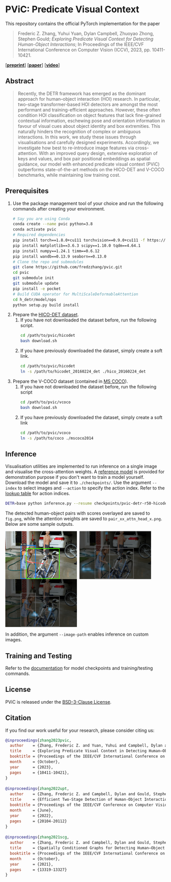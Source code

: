 # PViC: Predicate Visual Context

This repository contains the official PyTorch implementation for the paper
> Frederic Z. Zhang, Yuhui Yuan, Dylan Campbell, Zhuoyao Zhong, Stephen Gould; _Exploring Predicate Visual Context for Detecting Human-Object Interactions_; In Proceedings of the IEEE/CVF International Conference on Computer Vision (ICCV), 2023, pp. 10411-10421.

\[[__preprint__](https://arxiv.org/pdf/2308.06202.pdf)\]
\[[__paper__](https://openaccess.thecvf.com/content/ICCV2023/html/Zhang_Exploring_Predicate_Visual_Context_in_Detecting_of_Human-Object_Interactions_ICCV_2023_paper.html)\]
\[[__video__](https://www.youtube.com/watch?v=iYqOAXJFqpU)\]

## Abstract
> Recently, the DETR framework has emerged as the dominant approach for human–object interaction (HOI) research. In particular, two-stage transformer-based HOI detectors are amongst the most performant and training-efficient approaches. However, these often condition HOI classification on object features that lack fine-grained contextual information, eschewing pose and orientation information in favour of visual cues about object identity and box extremities. This naturally hinders the recognition of complex or ambiguous interactions. In this work, we study these issues through visualisations and carefully designed experiments. Accordingly, we investigate how best to re-introduce image features via cross-attention. With an improved query design, extensive exploration of keys and values, and box pair positional embeddings as spatial guidance, our model with enhanced predicate visual context (PViC) outperforms state-of-the-art methods on the HICO-DET and V-COCO benchmarks, while maintaining low training cost.

## Prerequisites

1. Use the package management tool of your choice and run the following commands after creating your environment. 
    ```bash
    # Say you are using Conda
    conda create --name pvic python=3.8
    conda activate pvic
    # Required dependencies
    pip install torch==1.8.0+cu111 torchvision==0.9.0+cu111 -f https://download.pytorch.org/whl/torch_stable.html
    pip install matplotlib==3.6.3 scipy==1.10.0 tqdm==4.64.1
    pip install numpy==1.24.1 timm==0.6.12
    pip install wandb==0.13.9 seaborn==0.13.0
    # Clone the repo and submodules
    git clone https://github.com/fredzzhang/pvic.git
    cd pvic
    git submodule init
    git submodule update
    pip install -e pocket
    # Build CUDA operator for MultiScaleDeformableAttention
    cd h_detr/model/ops
    python setup.py build install
    ```
2. Prepare the [HICO-DET dataset](https://drive.google.com/open?id=1QZcJmGVlF9f4h-XLWe9Gkmnmj2z1gSnk).
    1. If you have not downloaded the dataset before, run the following script.
        ```bash
        cd /path/to/pvic/hicodet
        bash download.sh
        ```
    2. If you have previously downloaded the dataset, simply create a soft link.
        ```bash
        cd /path/to/pvic/hicodet
        ln -s /path/to/hicodet_20160224_det ./hico_20160224_det
        ```
3. Prepare the V-COCO dataset (contained in [MS COCO](https://cocodataset.org/#download)).
    1. If you have not downloaded the dataset before, run the following script
        ```bash
        cd /path/to/pvic/vcoco
        bash download.sh
        ```
    2. If you have previously downloaded the dataset, simply create a soft link
        ```bash
        cd /path/to/pvic/vcoco
        ln -s /path/to/coco ./mscoco2014
        ```

## Inference

Visualisation utilities are implemented to run inference on a single image and visualise the cross-attention weights. A [reference model](https://drive.google.com/file/d/12ow476JpjrRNGMRd1f2DN_YJTOqtaOly/view?usp=sharing) is provided for demonstration purpose if you don't want to train a model yourself. Download the model and save it to `./checkpoints/`. Use the argument `--index` to select images and `--action` to specify the action index. Refer to the [lookup table](https://github.com/fredzzhang/upt/blob/main/assets/actions.txt) for action indices.

```bash
DETR=base python inference.py --resume checkpoints/pvic-detr-r50-hicodet.pth --index 4050 --action 111
```

The detected human-object pairs with scores overlayed are saved to `fig.png`, while the attention weights are saved to `pair_xx_attn_head_x.png`. Below are some sample outputs.

<img src="./assets/fig.png" align="center" height="150">&nbsp;&nbsp;<img src="./assets/pair_33_attn_head_1.png" align="center" height="150">&nbsp;&nbsp;<img src="./assets/pair_33_attn_head_6.png" align="center" height="150">

In addition, the argument `--image-path` enables inference on custom images.

## Training and Testing

Refer to the [documentation](docs.md) for model checkpoints and training/testing commands.

## License

PViC is released under the [BSD-3-Clause License](./LICENSE).

## Citation

If you find our work useful for your research, please consider citing us:

```bibtex
@inproceedings{zhang2023pvic,
  author    = {Zhang, Frederic Z. and Yuan, Yuhui and Campbell, Dylan and Zhong, Zhuoyao and Gould, Stephen},
  title     = {Exploring Predicate Visual Context in Detecting Human–Object Interactions},
  booktitle = {Proceedings of the IEEE/CVF International Conference on Computer Vision (ICCV)},
  month     = {October},
  year      = {2023},
  pages     = {10411-10421},
}

@inproceedings{zhang2022upt,
  author    = {Zhang, Frederic Z. and Campbell, Dylan and Gould, Stephen},
  title     = {Efficient Two-Stage Detection of Human-Object Interactions with a Novel Unary-Pairwise Transformer},
  booktitle = {Proceedings of the IEEE/CVF Conference on Computer Vision and Pattern Recognition (CVPR)},
  month     = {June},
  year      = {2022},
  pages     = {20104-20112}
}

@inproceedings{zhang2021scg,
  author    = {Zhang, Frederic Z. and Campbell, Dylan and Gould, Stephen},
  title     = {Spatially Conditioned Graphs for Detecting Human–Object Interactions},
  booktitle = {Proceedings of the IEEE/CVF International Conference on Computer Vision (ICCV)},
  month     = {October},
  year      = {2021},
  pages     = {13319-13327}
}
```
